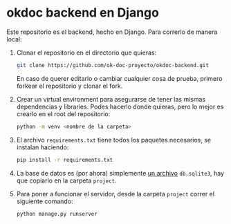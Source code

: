 # okdoc backend en Django

Este repositorio es el backend, hecho en Django. Para correrlo de manera local:

1. Clonar el repositorio en el directorio que quieras:

    ```bash
    git clone https://github.com/ok-doc-proyecto/okdoc-backend.git
    ```

    En caso de querer editarlo o cambiar cualquier cosa de prueba, primero forkear el repositorio y clonar el fork.

2. Crear un virtual environment para asegurarse de tener las mismas dependencias y libraries. Podes hacerlo donde quieras, pero lo mejor es crearlo en el root del repositorio:

    ```bash
    python -m venv <nombre de la carpeta>
    ```

3. El archivo `requirements.txt` tiene todos los paquetes necesarios, se instalan haciendo:

   ```bash
   pip install -r requirements.txt
   ```

4. La base de datos es (por ahora) simplemente [un archivo](https://1drv.ms/u/s!AltpNhfCpMRXg_AIxkkIQXegy9B2fw?e=ANse2J) `db.sqlite3`, hay que copiarlo en la carpeta `project`.
5. Para poner a funcionar el servidor, desde la carpeta `project` correr el siguiente comando:

    ```bash
    python manage.py runserver
    ```
